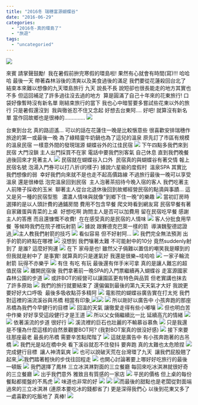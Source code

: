 ```yaml
---
title: "2016冬 瑞穗富源蝴蝶谷"
date: "2016-06-29"
categories: 
  - "2016冬-真的環島了"
  - "旅遊"
tags: 
  - "uncategoried"
---
```


![](images/24471004963_2e77cae598.jpg)

來賓 請掌聲鼓勵!  我在暑假前拚完寒假的環島啦! 果然有心就會有時間(寫)!!! 哈哈哈 最後一天 帶著森林浴後的清爽以及美食過後的滿足 我們要從花蓮殺回台北了  結束本來難以想像的九天環島旅行 九天 說長不長 說短卻也很長能走的地方其實也不多 但這回補足了許多過往沒去過的地方  算是圓滿了自己十年來的花東旅行! 口袋好像暫時沒有新名單 剛結束旅行的當下 我也心中暗誓要多嘗試些花東以外的旅行 只是暑假還沒到  我與徹爸忍不住又念起 好想去台東阿.... 好吧! 就算沒有新名單 當作回故鄉也是很棒的.............. [![](images/24471004963_2e77cae598.jpg)](http://flickr.com/photos/33703965@N00/24471004963)

台東到台北 真的路迢遙... 可以的話在花蓮住一晚是比較愜意些 很喜歡安排瑞穗作旅途的第一或最後一晚 為了綠精靈牛奶鍋也為了這兒的溫泉 原先訂了市區有規模的溫泉民宿 一樣意外間的發現瑞源 蝴蝶谷外的江佳民宿 ![](images/24471026683_32d3600403.jpg) 下午四點多我們來到民宿 大門沒鎖 主人出門採買不在家 電話中要我們別客氣 自己休息 直到我們晚餐過後回來才見著主人 ![](images/24979696212_19d6f587f9.jpg) 民宿就在蝴蝶谷入口外  民宿真的與蝴蝶谷有著交情 報上民宿名號 泡湯入門券可以打八折(的樣子) 據說六星級的度假村  溫泉SPA 其實比我們想像的弱  幸好我們向來就不是也走不起高價路線 不過旅行最後一晚可以享受溫泉 還是很棒低 泡完溫泉回到民宿  主人泡著茶招待今晚入宿的客人 我們吃著主人前陣子採收的玉米  聊著主人從台北退休後回到故鄉經營民宿的點滴與事蹟... 這又是另一種的民宿型態   濃濃人情味與就像"到鄉下住一晚"的樂趣 ![](images/24979716072_320c4edfde.jpg) 當初訂房時選擇的是以人頭計費的通鋪房間 費用不包含早餐 爬文時看到網友寫 民宿早餐有著自家雞蛋與青菜的上桌  好想吃啊 詢問主人是否可以加費用 留在民宿吃早餐 感謝主人的答應 而且還慷慨不收費!  在在感受真的是民宿的人情味 [![](images/25071542676_cdfcfe56f0.jpg)](http://flickr.com/photos/33703965@N00/25071542676) 客人分批食用早餐  等候時我們在院子裡玩射箭 [![](images/24802265380_6efe03a76e.jpg)](http://flickr.com/photos/33703965@N00/24802265380) 據說 跟賽德克巴萊一樣的箭  導演魏聖德認證過[ ![](images/24730207479_438621c7e9.jpg)](http://flickr.com/photos/33703965@N00/24730207479)主人教我們射箭的技巧 [![](images/24730190979_56c1e17c21.jpg)](http://flickr.com/photos/33703965@N00/24730190979) 看似容易 但不好射阿... [![](images/24979695792_bc1963b8d7.jpg)](http://flickr.com/photos/33703965@N00/24979695792) 我們完全無法預測 出手的箭的終點在哪裡 [![](images/24979695882_2f7b8d2ab7.jpg)](http://flickr.com/photos/33703965@N00/24979695882) 沒想到 我們嚷著太難 不可能射中的10分 竟然suddenly射到了 是誰? 這麼好狗運 [![](images/24730227499_7b39eaaa4e.jpg)](http://flickr.com/photos/33703965@N00/24730227499) 在下 家母是也! 雖然父子倆難以置信的嘲笑我是矇到的 但我就是射中了 是事實! 就算真的只是運氣好 我還是很樂~哇哈哈 [![](images/24979716332_188cb6444f.jpg)](http://flickr.com/photos/33703965@N00/24979716332) 一家子輪流射箭 玩得不亦樂乎 [![](images/25097875395_26e9a74dc8.jpg)](http://flickr.com/photos/33703965@N00/25097875395) 有住 有吃 有玩 最後還有伴手米可拿 真的是讓人難忘的超值民宿 [![](images/24979695542_d37b0a6347.jpg)](http://flickr.com/photos/33703965@N00/24979695542) 離開民宿後 我們拿著前一晚SPA的入門票繼續再入蝴蝶谷 走富源國家森林公園的步道 [![](images/24730226109_fb45d2d607.jpg)](http://flickr.com/photos/33703965@N00/24730226109) 或許BOT的經營可以讓園區更有特色與品質 但老實講也抹去了許多原始 [![](images/24802284520_b866caf960.jpg)](http://flickr.com/photos/33703965@N00/24802284520) 我們的旅行就要結束了 還偏偏到最後的第九天天氣才大好 我說更要好好大口呼吸  最後多吸收點芬多精阿 [![](images/25071541606_a2ebe6d241.jpg)](http://flickr.com/photos/33703965@N00/25071541606) 電影院的蝴蝶谷廣告實在打太兇 我們對這裡的湍流溪谷與吊橋 相當有印象[ ![](images/25071561456_c13236ab5c.jpg)](http://flickr.com/photos/33703965@N00/25071561456)[![](images/25004591151_b085b2814e.jpg)](http://flickr.com/photos/33703965@N00/25004591151) ![](images/24467201794_72573b65cb.jpg) 所以剛好以廣告中 小孩奔跑的那座吊橋為我們今早健行的目標 ![](images/24979713942_01d71094a3.jpg) 回溫的天氣 讓徹愛走得有些小嘟嚷 ![](images/24730224409_77e449b483.jpg) 但也明白苦中作樂 好好享受這段健行才是王道 [![](images/24467181264_c706fcc30e.jpg)](http://flickr.com/photos/33703965@N00/24467181264) 所以父女倆繼續比一比 延續高亢的情緒 [![](images/24467180974_a77ea1c39a.jpg)](http://flickr.com/photos/33703965@N00/24467180974) [![](images/24802264350_f0df0b62ed.jpg)](http://flickr.com/photos/33703965@N00/24802264350) 依著溪流的步道 很好行 ![](images/25004589061_d1cf40b36e.jpg) 溪流裡的巨石也壯麗的不輸慕谷慕魚 [![](images/24467197564_0d572053f7.jpg)](http://flickr.com/photos/33703965@N00/24467197564) 只是我還是不懂為什麼這樣的自然景觀要BOT阿? (我對BOT案真的很沒好感) [![](images/25004588461_de4ae4f435.jpg)](http://flickr.com/photos/33703965@N00/25004588461) 接下來要往那座最老 最長的吊橋 需要辛苦點爬階了 [![](images/24470990133_351494d542.jpg)](http://flickr.com/photos/33703965@N00/24470990133) 這就是廣告中 有小孩奔跑著的古吊橋 [![](images/25004588101_7f6f33fe8c.jpg)](http://flickr.com/photos/33703965@N00/25004588101) 我們光是站在橋中央 看下溪谷就忍不住發抖 要奔跑 真的太難也太危險捏 [![](images/25004587831_7d081740fd.jpg)](http://flickr.com/photos/33703965@N00/25004587831) 完成健行目標  讓人神清氣爽 [![](images/25071540766_630e809c11.jpg)](http://flickr.com/photos/33703965@N00/25071540766) 也可以說破天荒在台灣環了九天  讓我們屁股翹了起來[ ![](images/24471004933_a5a5c4ef8a.jpg)](http://flickr.com/photos/33703965@N00/24471004933)我們踏著輕快的步伐往回程走 [![](images/25004582821_0cba045d43.jpg)](http://flickr.com/photos/33703965@N00/25004582821) 也開心討論著要上哪好好吃旅行的最後一頓飯 ![](images/25097873955_4e815c6da6.jpg) 我們選擇了鳳林 三立冰淇淋對面的三立餐廳 每回來吃冰淇淋就很好奇的三立餐廳 [![](images/24802278610_8616270173.jpg)](http://flickr.com/photos/33703965@N00/24802278610) 出乎我們意外 雅致且有質感的一家店 [![](images/25004586481_18ca5c0988.jpg)](http://flickr.com/photos/33703965@N00/25004586481) 平民的價格 但上桌的每份餐點都擺盤的不馬虎 [![](images/25097858885_a3ca87a5a7.jpg)](http://flickr.com/photos/33703965@N00/25097858885) 味道也非常的好 [![](images/24467195784_78d18b9564.jpg)](http://flickr.com/photos/33703965@N00/24467195784) [![](images/24730219919_da755b094e.jpg)](http://flickr.com/photos/33703965@N00/24730219919) [ ![](images/24471019683_fc01139c08.jpg)](http://flickr.com/photos/33703965@N00/24471019683)而最後的甜點也是老闆從對面端過來的三立冰淇淋 (連原本要吃冰的錢都省了) 更是深得我們心 以後到花東又多了一處喜歡的吃飯地了 真棒! ![](images/25071555826_59ae8945a5.jpg)
